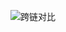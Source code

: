 ![跨链对比](https://raw.githubusercontent.com/alpha7b/To_do/master/dcrm_pic/%E8%B7%A8%E9%93%BE%E5%AF%B9%E6%AF%94_%E4%B8%AD%E6%96%87.JPG?token=ANJR2LGJKX37TV5J64BLBU25Z2EXS)
